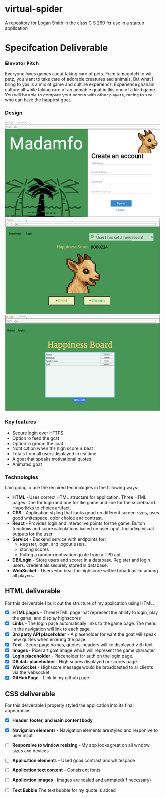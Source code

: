 # virtual-spider
A repository for Logan Smith in the class C S 260 for use in a startup application.

# Specifcation Deliverable
### Elevator Pitch

Everyone loves games about taking care of pets. From tamagotchi to wii petz, you want to take care of adorable creatures and animals. But what I bring to you is a mix of game and culture experience. Experience ghanain culture all while taking care of an adorable goat in this one of a kind game. You will be able to compare your scores with other players, racing to see who can have the happiest goat.

### Design
![Mock1](Madamfo_1.png)
![Mock2](Madamfo_2.png)
![Mock3](Madamfo_3.png)

### Key features

- Secure login over HTTPS
- Option to feed the goat
- Option to groom the goat
- Notification when the high score is beat
- Totals from all users displayed in realtime
- A goat that speaks motivational quotes
- Animated goat

### Technologies

I am going to use the required technologies in the following ways:

- **HTML** - Uses correct HTML structure for application. Three HTML pages. One for login and one for the game and one for the scoreboard. Hyperlinks to choice artifact.
- **CSS** - Application styling that looks good on different screen sizes, uses good whitespace, color choice and contrast.
- **React** - Provides login and interactive points for the game. Button functions and score calculations based on user input. Including visual outputs for the user.
- **Service** - Backend service with endpoints for:
  - Register, login, and logout users.
  - storing scores
  - Pulling a random motivation quote from a TPD api
- **DB/Login** - Store users and scores in a database. Register and login users. Credentials securely stored in database.
- **WebSocket** - Users who beat the highscore will be broadcasted among all players.

## HTML deliverable

For this deliverable I built out the structure of my application using HTML.

- [x] **HTML pages** - Three HTML page that represent the ability to login, play the game, and display highscores
- [x] **Links** - The login page automatically links to the game page. The menu in the navigation will link to each page.
- [x] **3rd party API placeholder** - A placeholder for waht the goat will speak new quotes when entering the page.
- [x] **Text** - Score page names, quotes, headers will be displayed with text
- [x] **Images** - Pixel art goat image which will represent the game character
- [x] **Login placeholder** - Placeholder for auth on the login page.
- [x] **DB data placeholder** - High scores displayed on scores page.
- [x] **WebSocket** - Highscore message would be broadcasted to all clients via the websocket
- [x] **GitHub Page** - Link to my github page

## CSS deliverable

For this deliverable I properly styled the application into its final appearance.

- [x] **Header, footer, and main content body**
- [x] **Navigation elements** - Navigation elements are styled and responive to user input
- [ ] **Responsive to window resizing** - My app looks great on all window sizes and devices
- [ ] **Application elements** - Used good contrast and whitespace
- [ ] **Application text content** - Consistent fonts
- [ ] **Application images** - Images are scaled and animated(If necessary)
- [ ] **Text Bubble** The text bubble for my quote is added

